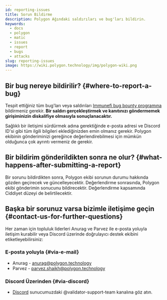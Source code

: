 ```yaml
---
id: reporting-issues
title: Sorun Bildirme
description: Polygon Ağındaki saldırıları ve bug'ları bildirin.
keywords:
  - docs
  - polygon
  - matic
  - issues
  - report
  - bugs
  - attacks
slug: reporting-issues
image: https://wiki.polygon.technology/img/polygon-wiki.png
---
```


## Bir bug nereye bildirilir? {#where-to-report-a-bug}

Tespit ettiğiniz tüm bug'ları veya saldırıları [Immunefi bug bounty programına](https://immunefi.com/bounty/polygon/) bildirmeniz gerekir. **Bir saldırı gerçekleştirmek ve kanıtınızı göndermemek girişiminizin diskalifiye olmasıyla sonuçlanacaktır.**

Sağlıklı bir iletişimi sürdürmek adına gerektiğinde e-posta adresi ve Discord ID'si gibi tüm ilgili bilgileri eklediğinizden emin olmanız gerekir. Polygon ekibinin gönderiminizi gereğince değerlendirebilmesi için mümkün olduğunca çok ayrıntı vermeniz de gerekir.

## Bir bildirim gönderildikten sonra ne olur? {#what-happens-after-submitting-a-report}

Bir sorunu bildirdikten sonra, Polygon ekibi sorunun durumu hakkında gözden geçirecek ve güncelleyecektir. Değerlendirme sonrasında, Polygon ekibi gönderimin sonucunu bildirecektir. Değerlendirme kapsamında Ciddiyet düzeyi de belirtilecektir.

## Başka bir sorunuz varsa bizimle iletişime geçin {#contact-us-for-further-questions}

Her zaman için topluluk liderleri Anurag ve Parvez ile e-posta yoluyla iletişim kurabilir veya Discord üzerinde doğrulayıcı destek ekibini etiketleyebilirsiniz:

### E-posta yoluyla {#via-e-mail}

* Anurag - anurag@polygon.technology
* Parvez - parvez.shaikh@polygon.technology

### Discord Üzerinden {#via-discord}

* [Discord](https://discord.com/invite/0xPolygon) sunucumuzdaki @validator-support-team kanalına göz atın.
